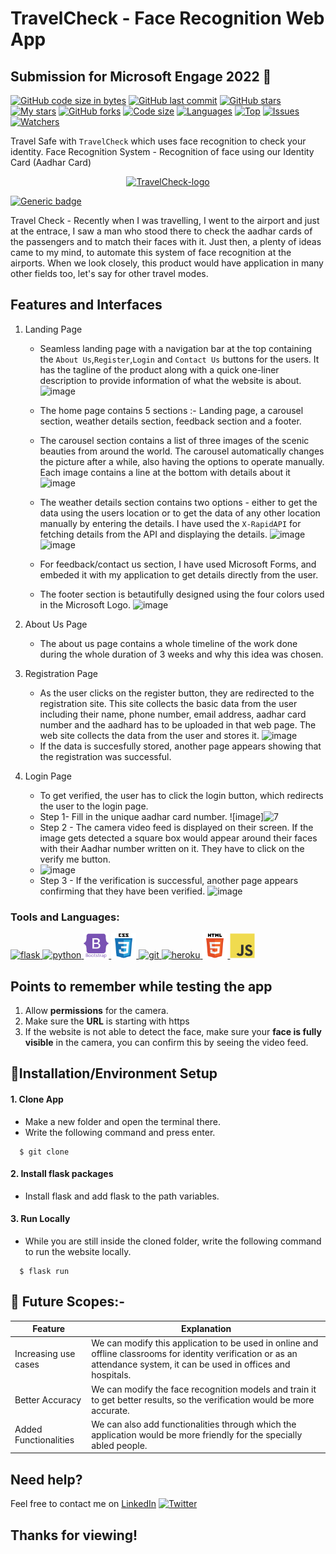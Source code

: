  # TravelCheck - Face Recognition Web App
## Submission for Microsoft Engage 2022 🌟

[![GitHub code size in bytes](https://img.shields.io/github/languages/code-size/akshi0409/TravelCheck-MicrosoftEngage2022?logo=github&style=for-the-badge)](https://github.com/akshi0409/TravelCheck-MicrosoftEngage2022) 
[![GitHub last commit](https://img.shields.io/github/last-commit/akshi0409/TravelCheck-MicrosoftEngage2022?style=for-the-badge&logo=git)](https://github.com/akshi0409/TravelCheck-MicrosoftEngage2022) 
[![GitHub stars](https://img.shields.io/github/stars/akshi0409/TravelCheck-MicrosoftEngage2022?style=for-the-badge)](https://github.com/akshi0409/TravelCheck-MicrosoftEngage2022stargazers) 
[![My stars](https://img.shields.io/github/stars/akshi0409?affiliations=OWNER%2CCOLLABORATOR&style=for-the-badge&label=My%20stars)](https://github.com/akshi0409/TravelCheck-MicrosoftEngage2022e/stargazers) 
[![GitHub forks](https://img.shields.io/github/forks/akshi0409/TravelCheck-MicrosoftEngage2022?style=for-the-badge&logo=git)](https://github.com/akshi0409/TravelCheck-MicrosoftEngage2022/network)
[![Code size](https://img.shields.io/github/languages/code-size/akshi0409/TravelCheck-MicrosoftEngage2022?style=for-the-badge)](https://github.com/akshi0409/TravelCheck-MicrosoftEngage2022)
[![Languages](https://img.shields.io/github/languages/count/akshi0409/TravelCheck-MicrosoftEngage2022?style=for-the-badge)](https://github.com/akshi0409/TravelCheck-MicrosoftEngage2022)
[![Top](https://img.shields.io/github/languages/top/akshi0409/TravelCheck-MicrosoftEngage2022?style=for-the-badge&label=Top%20Languages)](https://github.com/akshi0409/TravelCheck-MicrosoftEngage2022)
[![Issues](https://img.shields.io/github/issues/akshi0409/TravelCheck-MicrosoftEngage2022?style=for-the-badge&label=Issues)](https://github.com/akshi0409/TravelCheck-MicrosoftEngage2022)
[![Watchers](	https://img.shields.io/github/watchers/akshi0409/TravelCheck-MicrosoftEngage2022?label=Watch&style=for-the-badge)](https://github.com/akshi0409/TravelCheck-MicrosoftEngage2022) 

Travel Safe with `TravelCheck` which uses face recognition to check your identity.
 Face Recognition System  -  Recognition of face 
 using our Identity Card (Aadhar Card)

<p align="center">
<a href="https://drive.google.com/file/d/17eqzx6u1sRmUWyloLy0KRDuxjwKn2XIZ/view?usp=sharing">
<img src="https://user-images.githubusercontent.com/44814671/170883919-5d948bb9-ee22-4921-b84f-5b105b941813.jpeg" alt="TravelCheck-logo"/>
</a>
</p>

[![Generic badge](https://img.shields.io/badge/view-demo-blue?style=for-the-badge&label=View%20Demo%20Video)](https://drive.google.com/file/d/17eqzx6u1sRmUWyloLy0KRDuxjwKn2XIZ/view?usp=sharing) 

Travel Check - Recently when I was travelling, 
 I went to the airport and just at the entrace, 
 I saw a man who stood there to check the aadhar 
 cards of the passengers and to match their faces 
 with it. Just then, a plenty of ideas came to my
 mind, to automate this system of face recognition at the airports.
 When we look closely, this product would have 
 application in many other fields too, let's say 
 for other travel modes.
 
  ## Features and Interfaces

1. Landing Page
   - Seamless landing page with a navigation bar at the top containing the `About Us`,`Register`,`Login` and `Contact Us` buttons for the users. It has the tagline of the product along with a quick one-liner description to provide information of what the website is about.
     ![image](https://user-images.githubusercontent.com/44814671/170825454-5d4f4b12-74df-462e-ab59-cf6638848718.png)
     
   - The home page contains 5 sections :- Landing page, a carousel section, weather details section, feedback section and a footer. 
   - The carousel section contains a list of three images of the scenic beauties from around the world. The carousel automatically changes the picture after a while, also having the options to operate manually. Each image contains a line at the bottom with details about it
     ![image](https://user-images.githubusercontent.com/44814671/170825864-0708891c-3ae7-438c-b0c6-e94cd4aea2ff.png)
     
   - The weather details section contains two options - either to get the data using the users location or to get the data of any other location manually by entering the details. I have used the `X-RapidAPI` for fetching details from the API and displaying the details.
     ![image](https://user-images.githubusercontent.com/44814671/170826039-4493be84-ad56-4fac-86d9-79b2454425e3.png)
     ![image](https://user-images.githubusercontent.com/44814671/170830442-e3438f28-f75d-4b82-b045-7cdb4f4be9f0.png)
     
   - For feedback/contact us section, I have used Microsoft Forms, and embeded it with my application to get details directly from the user.
   - The footer section is betautifully designed using the four colors used in the Microsoft Logo.
     ![image](https://user-images.githubusercontent.com/44814671/170829661-849d9860-1970-47cc-bb1c-79743fc8dc7a.png)
     
2. About Us Page
   - The about us page contains a whole timeline of the work done during the whole duration of 3 weeks and why this idea was chosen.

3. Registration Page
   - As the user clicks on the register button, they are redirected to the registration site. This site collects the basic data from the user including their name, phone number, email address, aadhar card number and the aadhard has to be uploaded in that web page. The web site collects the data from the user and stores it.
     ![image](https://user-images.githubusercontent.com/44814671/170834275-ff6432d3-a7f8-4070-b04b-4c0b0cff7900.png)
   - If the data is succesfully stored, another page appears showing that the registration was successful.
     
4. Login Page
   - To get verified, the user has to click the login button, which redirects the user to the login page.
   - Step 1- Fill in the unique aadhar card number.
     ![image]<img width="946" alt="7" src="https://user-images.githubusercontent.com/44814671/170834782-6a7c1b2c-dbac-4f85-8eb4-75aba0ec2c0b.png">
   - Step 2 - The camera video feed is displayed on their screen. If the image gets detected a square box would appear around their faces with their Aadhar number written on it. They have to click on the verify me button. 
   - ![image](https://user-images.githubusercontent.com/44814671/170835154-dcbf1b0c-c5a1-4c28-bfbd-b3485f914841.png)
   - Step 3 - If the verification is successful, another page appears confirming that they have been verified.
     ![image](https://user-images.githubusercontent.com/44814671/170839522-14a57fb0-8bb5-4c89-b054-b26e91b88239.png)
     
### Tools and Languages: 
<p align="left"> <a href="https://flask.palletsprojects.com/en/2.1.x/" target="_blank"> <img src="https://img.shields.io/badge/Flask-000000?style=for-the-badge&logo=flask&logoColor=white" alt="flask" width="40" height="40"/> </a> <a href="https://www.python.org/" target="_blank"> <img src="https://img.shields.io/badge/Python-FFD43B?style=for-the-badge&logo=python&logoColor=blue" alt="python" width="40" height="40"/> </a> <a href="https://getbootstrap.com" target="_blank"> <img src="https://raw.githubusercontent.com/devicons/devicon/master/icons/bootstrap/bootstrap-plain-wordmark.svg" alt="bootstrap" width="40" height="40"/> </a> <a href="https://www.w3schools.com/css/" target="_blank"> <img src="https://raw.githubusercontent.com/devicons/devicon/master/icons/css3/css3-original-wordmark.svg" alt="css3" width="40" height="40"/> </a> <a href="https://git-scm.com/" target="_blank"> <img src="https://www.vectorlogo.zone/logos/git-scm/git-scm-icon.svg" alt="git" width="40" height="40"/> </a> <a href="https://heroku.com" target="_blank"> <img src="https://www.vectorlogo.zone/logos/heroku/heroku-icon.svg" alt="heroku" width="40" height="40"/> </a> <a href="https://www.w3.org/html/" target="_blank"> <img src="https://raw.githubusercontent.com/devicons/devicon/master/icons/html5/html5-original-wordmark.svg" alt="html5" width="40" height="40"/> </a> <a href="https://developer.mozilla.org/en-US/docs/Web/JavaScript" target="_blank"> <img src="https://raw.githubusercontent.com/devicons/devicon/master/icons/javascript/javascript-original.svg" alt="javascript" width="40" height="40"/> </a> </p>


## Points to remember while testing the app

1. Allow **permissions** for the camera.
2. Make sure the **URL** is starting with https
3. If the website is not able to detect the face, make sure your **face is fully visible** in the camera, you can confirm this by seeing the video feed.

## 🚩Installation/Environment Setup 

  #### 1. Clone App
  
  * Make a new folder and open the terminal there.
  * Write the following command and press enter.
  
  ```
    $ git clone
  ```
    
 #### 2. Install flask packages
  * Install flask and add flask to the path variables.
  
#### 3. Run Locally

 * While you are still inside the cloned folder, write the following command to run the website locally. 
 
 ```
   $ flask run
 ```

## 🚩 Future Scopes:-
Feature | Explanation
------------ | -------------
Increasing use cases | We can modify this application to be used in online and offline classrooms for identity verification or as an attendance system, it can be used in offices and hospitals.
Better Accuracy | We can modify the face recognition models and train it to get better results, so the verification would be more accurate.
Added Functionalities | We can also add functionalities through which the application would be more friendly for the specially abled people.

## Need help?

Feel free to contact me on [LinkedIn](https://www.linkedin.com/in/akshita-sah/) 
[![Twitter](https://img.shields.io/badge/Twitter-follow-blue.svg?logo=twitter&logoColor=white)](https://twitter.com/_akshitaSah)

## Thanks for viewing!
